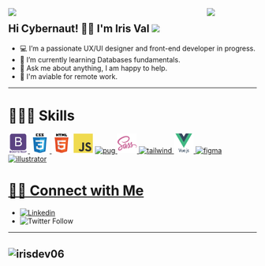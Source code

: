 <img align='left' src='https://raw.githubusercontent.com/sammwyy/sammwyy/master/sprites/LinkFront_Beat.gif' width='20%'>  
<img align='right' src='https://raw.githubusercontent.com/sammwyy/sammwyy/master/sprites/zelda.gif' width='20%'> 

<h2> Hi Cybernaut! ✌🏼 I'm Iris Val <img src="https://media.giphy.com/media/mGcNjsfWAjY5AEZNw6/giphy.gif" width="50"></h2>

- 💻 I’m a passionate UX/UI designer and front-end developer in progress.
- 🌱 I’m currently learning Databases fundamentals.
- 💬 Ask me about anything, I am happy to help.
- 💼 I'm aviable for remote work.

---

<h1>👩🏽‍💻 Skills </h1>
<p align="left"> <a href="https://getbootstrap.com" target="_blank"> <img src="https://raw.githubusercontent.com/devicons/devicon/master/icons/bootstrap/bootstrap-plain-wordmark.svg" alt="bootstrap" width="40" height="40"/> </a><a href="https://www.w3schools.com/css/" target="_blank"> <img src="https://raw.githubusercontent.com/devicons/devicon/master/icons/css3/css3-original-wordmark.svg" alt="css3" width="40" height="40"/> </a> <img src="https://raw.githubusercontent.com/devicons/devicon/master/icons/html5/html5-original-wordmark.svg" alt="html5" width="40" height="40"/> </a>  <img src="https://raw.githubusercontent.com/devicons/devicon/master/icons/javascript/javascript-original.svg" alt="javascript" width="40" height="40"/>  </a> <a href="https://pugjs.org" target="_blank"> <img src="https://cdn.worldvectorlogo.com/logos/pug.svg" alt="pug" width="40" height="40"/> </a> <a href="https://sass-lang.com" target="_blank"> <img src="https://raw.githubusercontent.com/devicons/devicon/master/icons/sass/sass-original.svg" alt="sass" width="40" height="40"/> </a> <a href="https://tailwindcss.com/" target="_blank"> <img src="https://www.vectorlogo.zone/logos/tailwindcss/tailwindcss-icon.svg" alt="tailwind" width="40" height="40"/> </a> <a href="https://vuejs.org/" target="_blank"> <img src="https://raw.githubusercontent.com/devicons/devicon/master/icons/vuejs/vuejs-original-wordmark.svg" alt="vuejs" width="40" height="40"/> </a> <a href="https://www.figma.com/" target="_blank"> <img src="https://www.vectorlogo.zone/logos/figma/figma-icon.svg" alt="figma" width="40" height="40"/> </a> <a href="https://git-scm.com/" target="_blank">  <a href="https://www.adobe.com/in/products/illustrator.html" target="_blank"> <img src="https://www.vectorlogo.zone/logos/adobe_illustrator/adobe_illustrator-icon.svg" alt="illustrator" width="40" height="40"/> </a> <a href="https://developer.mozilla.org/en-US/docs/Web/JavaScript" target="_blank"></p>
  
<h1>🤝🏻 Connect with Me</h2>

-  [![Linkedin](https://img.shields.io/badge/-LinkedIn-pink?style=flat&logo=Linkedin&logoColor=white)](https://www.linkedin.com/in/iris-valentina/)
-  ![Twitter Follow](https://img.shields.io/twitter/url?logoColor=pink&style=social&url=https%3A%2F%2Ftwitter.com%2Firisval06)




---
<h2><img align="center" src="https://github-readme-stats.vercel.app/api/top-langs?username=irisdev06&show_icons=true&locale=en&layout=compact" alt="irisdev06"/></h2>




